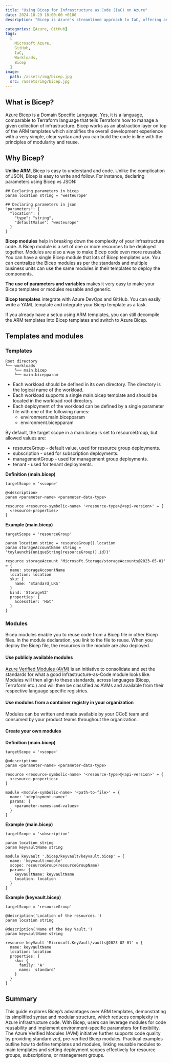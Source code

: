 ```yaml
---
title: "Using Bicep for Infrastructure as Code (IaC) on Azure"
date: 2024-10-29 18:00:00 +0100
description: "Bicep is Azure's streamlined approach to IaC, offering an intuitive syntax to simplify complex ARM-templates."

categories: [Azure, GitHub]
tags:
  [
    Microsoft Azure,
    GitHub,
    IaC, 
    Workloads,
    Bicep
  ]
image:
  path: /assets/img/bicep.jpg
  src: /assets/img/bicep.jpg
---
```


## What is Bicep?

Azure Bicep is a Domain Specific Language. Yes, it is a language, comparable to Terraform language that tells Terraform how to manage a given collection of infrastructure. Bicep works as an abstraction layer on top of the ARM templates which simplifies the overall development experience with a very simple, clear syntax and you can build the code in line with the principles of modularity and reuse.

## Why Bicep?

**Unlike ARM**, Bicep is easy to understand and code. Unlike the complication of JSON, Bicep is easy to write and follow. For instance, declaring parameters using Bicep vs JSON:
```
## Declaring parameters in bicep 
param location string = 'westeurope'

## Declaring parameters in json
"parameters": {
  "location": {
    "type": "string",
    "defaultValue": "westeurope"
  }
}
```
**Bicep modules** help in breaking down the complexity of your infrastructure code. A Bicep module is a set of one or more resources to be deployed together. Modules are also a way to make Bicep code even more reusable. You can have a single Bicep module that lots of Bicep templates use. You can centralize the Bicep modules as per the standards and multiple business units can use the same modules in their templates to deploy the components.   

**The use of parameters and variables** makes it very easy to make your Bicep templates or modules reusable and generic.

**Bicep templates** integrate with Azure DevOps and GitHub. You can easily write a YAML template and integrate your Bicep template as a task.

If you already have a setup using ARM templates, you can still decompile the ARM templates into Bicep templates and switch to Azure Bicep.

## Templates and modules

### Templates
```
Root directory
└── workloads
    └── main.bicep
    └── main.bicepparam
```
- Each workload should be defined in its own directory. The directory is the logical name of the workload.
- Each workload supports a single main.bicep template and should be located in the workload root directory.
- Each deployment of the workload can be defined by a single parameter file with one of the following names:
  - environment.main.bicepparam
  - environment.bicepparam

By default, the target scope in a main.bicep is set to resourceGroup, but allowed values are:

- resourceGroup - default value, used for resource group deployments.
- subscription - used for subscription deployments.
- managementGroup - used for management group deployments.
- tenant - used for tenant deployments.
   
**Definition (main.bicep)**
```
targetScope = '<scope>'

@<description>
param <parameter-name> <parameter-data-type>

resource <resource-symbolic-name> '<resource-type>@<api-version>' = {
  <resource-properties>
}
```

**Example (main.bicep)**
```
targetScope = 'resourceGroup'

param location string = resourceGroup().location
param storageAccountName string = 'toylaunch${uniqueString(resourceGroup().id)}'

resource storageAccount 'Microsoft.Storage/storageAccounts@2023-05-01' = {
  name: storageAccountName
  location: location
  sku: {
    name: 'Standard_LRS'
  }
  kind: 'StorageV2'
  properties: {
    accessTier: 'Hot'
  }
}
```

### Modules
Bicep modules enable you to reuse code from a Bicep file in other Bicep files. In the module declaration, you link to the file to reuse. When you deploy the Bicep file, the resources in the module are also deployed.

#### Use publicly available modules

[Azure Verified Modules (AVM)](https://azure.github.io/Azure-Verified-Modules/indexes/bicep/bicep-resource-modules/) is an initiative to consolidate and set the standards for what a good Infrastructure-as-Code module looks like. Modules will then align to these standards, across languages (Bicep, Terraform etc.) and will then be classified as AVMs and available from their respective language specific registries.

#### Use modules from a container registry in your organization
Modules can be written and made available by your CCoE team and consumed by your product teams throughout the organization.

#### Create your own modules

**Definition (main.bicep)**
```
targetScope = '<scope>'

@<description>
param <parameter-name> <parameter-data-type>

resource <resource-symbolic-name> '<resource-type>@<api-version>' = {
  <resource-properties>
}

module <module-symbolic-name> '<path-to-file>' = {
  name: '<deployment-name>'
  params: {
    <parameter-names-and-values>
  }
}
```

**Example (main.bicep)**
```
targetScope = 'subscription'

param location string
param keyvaultName string

module keyvault '.bicep/keyvault/keyvault.bicep' = {
  name: 'keyvault-module'
  scope: resourceGroup(resourceGroupName)
  params: {
    keyvaultName: keyvaultName
    location: location
  }
}
```

**Example (keyvault.bicep)**
```
targetScope = 'resourceGroup'

@description('Location of the resources.')
param location string

@description('Name of the Key Vault.')
param keyvaultName string

resource keyVault 'Microsoft.KeyVault/vaults@2023-02-01' = {
  name: keyvaultName
  location: location
  properties: {
    sku: {
      family: 'A'
      name: 'standard'
    }
  }
}
```

## Summary
This guide explores Bicep’s advantages over ARM templates, demonstrating its simplified syntax and modular structure, which reduces complexity in Azure infrastructure code. With Bicep, users can leverage modules for code reusability and implement environment-specific parameters for flexibility. The Azure Verified Modules (AVM) initiative further supports code quality by providing standardized, pre-verified Bicep modules. Practical examples outline how to define templates and modules, linking reusable modules to main templates and setting deployment scopes effectively for resource groups, subscriptions, or management groups.